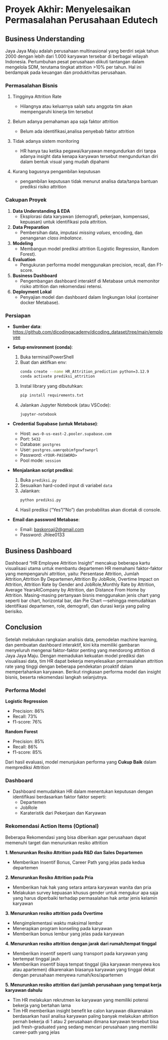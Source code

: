 
# Proyek Akhir: Menyelesaikan Permasalahan Perusahaan Edutech

## Business Understanding

Jaya Jaya Maju adalah perusahaan multinasional yang berdiri sejak tahun 2000 dengan lebih dari 1.000 karyawan tersebar di berbagai wilayah Indonesia. Pertumbuhan pesat perusahaan diikuti tantangan dalam mengelola SDM, terutama tingkat attrition >10% per tahun. Hal ini berdampak pada keuangan dan produktivitas perusahaan.

### Permasalahan Bisnis

1. Tingginya Attrition Rate
    - Hilangnya atau keluarnya salah satu anggota tim akan mempengaruhi kinerja tim tersebut

2. Belum adanya pemahaman apa saja faktor attrition
    - Belum ada identifikasi,analisa penyebab faktor attrition

3. Tidak adanya sistem monitoring
    - HR hanya tau ketika pegawai/karyawan mengundurkan diri tanpa adanya insight data kenapa karyawan tersebut mengundurkan diri dalam bentuk visual yang mudah dipahami

4. Kurang bagusnya pengambilan keputusan
    - pengambilan keputusan tidak menurut analisa data/tanpa bantuan prediksi risiko attrition

### Cakupan Proyek

1. **Data Understanding & EDA**
   - Eksplorasi data karyawan (demografi, pekerjaan, kompensasi, kepuasan) untuk identifikasi pola attrition.
2. **Data Preparation**
   - Pembersihan data, imputasi _missing values_, encoding, dan penanganan _class imbalance_.
3. **Modeling**
   - Membangun model prediksi attrition (Logistic Regression, Random Forest).
4. **Evaluation**
   - Pengukuran performa model menggunakan precision, recall, dan F1-score.
5. **Business Dashboard**
   - Pengembangan dashboard interaktif di Metabase untuk memonitor risiko attrition dan rekomendasi retensi.
6. **Deployment Lokal**
   - Penyajian model dan dashboard dalam lingkungan lokal (container docker Metabase).

### Persiapan

- **Sumber data**:  
  https://github.com/dicodingacademy/dicoding_dataset/tree/main/employee

- **Setup environment (conda)**:
  1. Buka terminal/PowerShell
  2. Buat dan aktifkan env:
     ```bash
     conda create --name HR_Attrition_prediction python=3.12.9
     conda activate prediksi_attrition
     ```
  3. Instal library yang dibutuhkan:
     ```bash
     pip install requirements.txt
     ```
  4. Jalankan Jupyter Notebook (atau VSCode):
     ```bash
     jupyter-notebook
     ```
- **Credential Supabase (untuk Metabase)**:

  - Host: `aws-0-us-east-2.pooler.supabase.com`
  - Port: `5432`
  - Database: `postgres`
  - User: `postgres.uamrqobimfgxwfswnprl`
  - Password: `<YOUR-PASSWORD>`
  - Pool mode: `session`

- **Menjalankan script prediksi**:

  1. Buka `prediksi.py`
  2. Sesuaikan hard-coded input di variabel `data`
  3. Jalankan:
     ```bash
     python prediksi.py
     ```
  4. Hasil prediksi (“Yes”/“No”) dan probabilitas akan dicetak di console.

- **Email dan password Metabase**:
  - Email: baskoroaji2@gmail.com
  - Password: Jhlee0133

## Business Dashboard

Dashboard “HR Employee Attrition Insight” mencakup beberapa kartu visualisasi utama untuk membantu departemen HR memahami faktor-faktor yang mempengaruhi attrition, yaitu: Persentase Attrition, Jumlah Attrition,Attrition By Departemen,Attrition By JobRole, Overtime Impact on Attrition, Attrition Rate by Gender and JobRole,Monthly Rate by Attrition, Average YearsAtCompany by Attrition, dan Distance From Home by Attrition. Masing-masing pertanyaan bisnis menggunakan jenis chart yang seperti bar chart, horizontal bar, dan Pie Chart —sehingga memudahkan identifikasi departemen, role, demografi, dan durasi kerja yang paling berisiko.

## Conclusion

Setelah melakukan rangkaian analisis data, pemodelan machine learning, dan pembuatan dashboard interaktif, kini kita memiliki gambaran menyeluruh mengenai faktor-faktor penting yang mendorong attrition di Jaya Jaya Maju. Dengan memadukan kekuatan model prediksi dan visualisasi data, tim HR dapat bekerja menyelesaikan permasalahan attrition rate yang tinggi dengan beberapa pendekatan proaktif dalam mempertahankan karyawan. Berikut ringkasan performa model dan insight bisnis, beserta rekomendasi langkah selanjutnya.

### Performa Model
**Logistic Regression**
- Precision: 86%
- Recall: 73%
- f1-score: 76%

**Random Forest**
- Precision: 85%
- Recall: 86%
- f1-score: 85%

Dari hasil evaluasi, model menunjukan performa yang **Cukup Baik** dalam memprediksi Attrition

### Dashboard
- Dashboard memudahkan HR dalam menentukan keputusan dengan identifikasi berdasarkan faktor faktor seperti:
    - Departemen
    - JobRole
    - Karateristik dari Pekerjaan dan Karyawan


### Rekomendasi Action Items (Optional)

Beberapa Rekomendasi yang bisa diberikan agar perusahaan dapat memenuhi target dan menurunkan resiko attrition

**1. Menurunkan Resiko Attrition pada R&D dan Sales Departemen**
- Memberikan Insentif Bonus, Career Path yang jelas pada kedua departemen

**2. Menurunkan Resiko Attrition pada Pria**
- Memberikan hak hak yang setara antara karyawan wanita dan pria
- Melakukan survey kepuasan khusus gender untuk mengukur apa saja yang harus diperbaiki terhadap permasalahan hak antar jenis kelamin karyawan

**3. Menurunkan resiko attrition pada Overtime**
- Mengimplementasi waktu maksimal lembur
- Menerapkan program konseling pada karyawan
- Memberikan bonus lembur yang jelas pada karyawan

**4. Menurunkan resiko attrition dengan jarak dari rumah/tempat tinggal**
- Memberikan insentif seperti uang transport pada karyawan yang bertempat tinggal jauh
- Memberikan insentif biaya tempat tinggal (jika karyawan menyewa kos atau apartemen) dikarenakan biasanya karyawan yang tinggal dekat dengan perusahaan menyewa rumah/kos/apartemen

**5. Menurunkan resiko attrition dari jumlah perusahaan yang tempat kerja karyawan dahulu**
- Tim HR melakukan rekrutmen ke karyawan yang memiliki potensi bekerja yang bertahan lama
- Tim HR memberikan insight benefit ke calon karyawan dikarenakan berdasarkan hasil analisa karyawan paling banyak melakukan attrition pernah bekerja di 1 atau 2 perusahaan dimana karyawan tersebut bisa jadi fresh-graduated yang sedang mencari perusahaan yang memiliki career-path yang jelas
